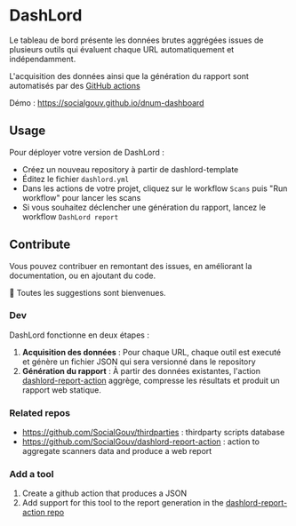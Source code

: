 # DashLord

Le tableau de bord présente les données brutes aggrégées issues de plusieurs outils qui évaluent chaque URL automatiquement et indépendamment.

L'acquisition des données ainsi que la génération du rapport sont automatisés par des [GitHub actions](https://github.com/features/actions)

Démo : https://socialgouv.github.io/dnum-dashboard

## Usage

Pour déployer votre version de DashLord :

- Créez un nouveau repository à partir de dashlord-template
- Éditez le fichier `dashlord.yml`
- Dans les actions de votre projet, cliquez sur le workflow `Scans` puis "Run workflow" pour lancer les scans
- Si vous souhaitez déclencher une génération du rapport, lancez le workflow `DashLord report`

## Contribute

Vous pouvez contribuer en remontant des issues, en améliorant la documentation, ou en ajoutant du code.

🤗 Toutes les suggestions sont bienvenues.

### Dev

DashLord fonctionne en deux étapes :

1. **Acquisition des données** : Pour chaque URL, chaque outil est executé et génère un fichier JSON qui sera versionné dans le repository
2. **Génération du rapport** : À partir des données existantes, l'action [dashlord-report-action](https://github.com/SocialGouv/dashlord-report-action) aggrège, compresse les résultats et produit un rapport web statique.

### Related repos

- https://github.com/SocialGouv/thirdparties : thirdparty scripts database
- https://github.com/SocialGouv/dashlord-report-action : action to aggregate scanners data and produce a web report

### Add a tool

1. Create a github action that produces a JSON
2. Add support for this tool to the report generation in the [dashlord-report-action repo](https://github.com/SocialGouv/dashlord-report-action)
